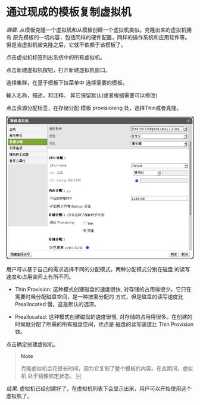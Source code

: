 # 通过现成的模板复制虚拟机

*摘要*.
从模板克隆一个虚拟机和从模板创建一个虚拟机类似。克隆出来的虚拟机拥有
原先模板的一切内容，包括同样的硬件配置，同样的操作系统和应用软件等。
但是当虚拟机被克隆之后，它就不依赖于该模板了。

点击虚拟机标签列出系统中的所有虚拟机。

点击新建虚拟机按钮，打开新建虚拟机窗口。

选择集群，在基于模板下拉菜单中 选择需要的模板。

输入名称，描述，和注释。 其它保留默认(或者根据需要可以修改)

点击资源分配标签，在存储分配:模板 provisioning 处，选择Thin或者克隆。

![基于现成的模板克隆虚拟机](../images/vm-clone-from-temp.png)

用户可以基于自己的需求选择不同的分配模式，两种分配模式分别在磁盘
的读写速度和占用空间上有所不同。

-   Thin Provision: 这种模式创建磁盘的速度很快,
    对存储的占用得很少。它只在需要时候分配磁盘空间，是一种按需分配的
    方式，但是磁盘的读写速度比 Preallocated 慢，这是默认的选项。

-   Preallocated: 这种模式创建磁盘的速度很慢,
    对存储的占用得很多。在创建的时候就分配了所需的所有磁盘空间，优点是
    磁盘的读写速度比 Thin Provision 快。

点击确定创建虚拟机。

> **Note**
>
> 克隆虚拟机会花很长时间，因为它复制了整个模板的内容。在此期间，虚拟机
> 处于镜像锁定状态。 ￼

*结果*.
虚拟机已经创建好了，在虚拟机列表下会显示出来，用户可以开始使用这个虚拟机了。

